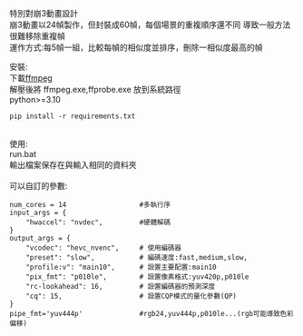 特別對崩3動畫設計<br>
崩3動畫以24幀製作，但封裝成60幀，每個場景的重複順序還不同
導致一般方法很難移除重複幀<br>
運作方式:每5幀一組，比較每幀的相似度並排序，刪除一相似度最高的幀<br>

安裝:<br>
下載[ffmpeg](https://ffmpeg.org)<br>
解壓後將 ffmpeg.exe,ffprobe.exe 放到系統路徑<br>
python>=3.10
```
pip install -r requirements.txt
```
<br>
使用:<br>
run.bat<br>
輸出檔案保存在與輸入相同的資料夾<br><br>
可以自訂的參數:<br>

```
num_cores = 14                  #多執行序
input_args = {
    "hwaccel": "nvdec",         #硬體解碼
}
output_args = {
    "vcodec": "hevc_nvenc",     # 使用編碼器
    "preset": "slow",           # 編碼速度:fast,medium,slow,
    "profile:v": "main10",      # 設置主要配置:main10
    "pix_fmt": "p010le",        # 設置像素格式:yuv420p,p010le
    "rc-lookahead": 16,         # 設置編碼器的預測深度
    "cq": 15,                   # 設置CQP模式的量化參數(QP)
}
pipe_fmt='yuv444p'              #rgb24,yuv444p,p010le...(rgb可能導致色彩偏移)
```
